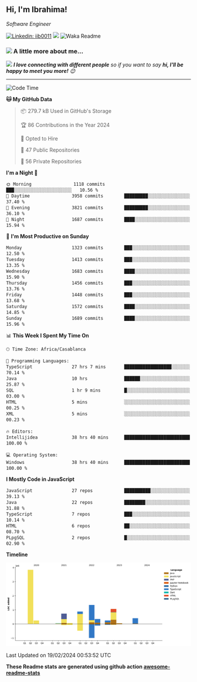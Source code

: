 <h2>Hi, I'm Ibrahima! </h2>
<p><em>Software Engineer 
</em></p>


[![Linkedin: iib0011](https://img.shields.io/badge/-iib0011-blue?style=flat-square&logo=Linkedin&logoColor=white&link=https://www.linkedin.com/in/iib0011/)](https://www.linkedin.com/in/iib0011/)
![](https://visitor-badge.glitch.me/badge?page_id=iib0011)
![Waka Readme](https://github.com/iib0011/iib0011/workflows/Waka%20Readme/badge.svg)


### <img src="https://media.giphy.com/media/VgCDAzcKvsR6OM0uWg/giphy.gif" width="50"> A little more about me...  


<img src="https://media.giphy.com/media/LnQjpWaON8nhr21vNW/giphy.gif" width="60"> <em><b>I love connecting with different people</b> so if you want to say <b>hi, I'll be happy to meet you more!</b> 😊</em>

---
<!--START_SECTION:waka-->
![Code Time](http://img.shields.io/badge/Code%20Time-2%2C971%20hrs%2048%20mins-blue)

**🐱 My GitHub Data** 

> 📦 279.7 kB Used in GitHub's Storage 
 > 
> 🏆 86 Contributions in the Year 2024
 > 
> 💼 Opted to Hire
 > 
> 📜 47 Public Repositories 
 > 
> 🔑 56 Private Repositories 
 > 
**I'm a Night 🦉** 

```text
🌞 Morning                1118 commits        ███░░░░░░░░░░░░░░░░░░░░░░   10.56 % 
🌆 Daytime                3958 commits        █████████░░░░░░░░░░░░░░░░   37.40 % 
🌃 Evening                3821 commits        █████████░░░░░░░░░░░░░░░░   36.10 % 
🌙 Night                  1687 commits        ████░░░░░░░░░░░░░░░░░░░░░   15.94 % 
```
📅 **I'm Most Productive on Sunday** 

```text
Monday                   1323 commits        ███░░░░░░░░░░░░░░░░░░░░░░   12.50 % 
Tuesday                  1413 commits        ███░░░░░░░░░░░░░░░░░░░░░░   13.35 % 
Wednesday                1683 commits        ████░░░░░░░░░░░░░░░░░░░░░   15.90 % 
Thursday                 1456 commits        ███░░░░░░░░░░░░░░░░░░░░░░   13.76 % 
Friday                   1448 commits        ███░░░░░░░░░░░░░░░░░░░░░░   13.68 % 
Saturday                 1572 commits        ████░░░░░░░░░░░░░░░░░░░░░   14.85 % 
Sunday                   1689 commits        ████░░░░░░░░░░░░░░░░░░░░░   15.96 % 
```


📊 **This Week I Spent My Time On** 

```text
🕑︎ Time Zone: Africa/Casablanca

💬 Programming Languages: 
TypeScript               27 hrs 7 mins       ██████████████████░░░░░░░   70.14 % 
Java                     10 hrs              ██████░░░░░░░░░░░░░░░░░░░   25.87 % 
SQL                      1 hr 9 mins         █░░░░░░░░░░░░░░░░░░░░░░░░   03.00 % 
HTML                     5 mins              ░░░░░░░░░░░░░░░░░░░░░░░░░   00.25 % 
XML                      5 mins              ░░░░░░░░░░░░░░░░░░░░░░░░░   00.23 % 

🔥 Editors: 
Intellijidea             38 hrs 40 mins      █████████████████████████   100.00 % 

💻 Operating System: 
Windows                  38 hrs 40 mins      █████████████████████████   100.00 % 
```

**I Mostly Code in JavaScript** 

```text
JavaScript               27 repos            ██████████░░░░░░░░░░░░░░░   39.13 % 
Java                     22 repos            ████████░░░░░░░░░░░░░░░░░   31.88 % 
TypeScript               7 repos             ███░░░░░░░░░░░░░░░░░░░░░░   10.14 % 
HTML                     6 repos             ██░░░░░░░░░░░░░░░░░░░░░░░   08.70 % 
PLpgSQL                  2 repos             █░░░░░░░░░░░░░░░░░░░░░░░░   02.90 % 
```



**Timeline**

![Lines of Code chart](https://raw.githubusercontent.com/iib0011/iib0011/master/assets/bar_graph.png)


 Last Updated on 19/02/2024 00:53:52 UTC
<!--END_SECTION:waka-->

**These Readme stats are generated using github action [awesome-readme-stats](https://github.com/iib0011/waka-readme-stats)**
